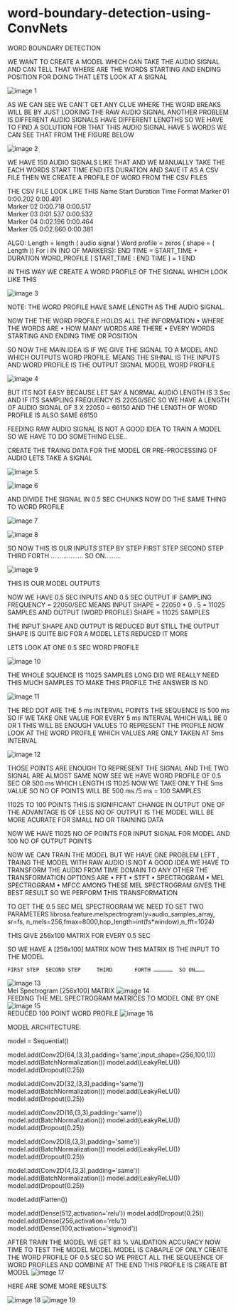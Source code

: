 # word-boundary-detection-using-ConvNets
WORD BOUNDARY DETECTION

WE WANT TO CREATE A MODEL WHICH CAN TAKE THE AUDIO SIGNAL AND CAN TELL THAT WHERE ARE THE WORDS STARTING AND ENDING POSITION
FOR DOING THAT LETS LOOK AT A SIGNAL

![image 1](Images/1.png?raw=true "Title")

AS WE CAN SEE WE CAN`T GET ANY CLUE WHERE THE WORD BREAKS WILL BE BY JUST LOOKING THE RAW AUDIO SIGNAL
ANOTHER PROBLEM IS DIFFERENT AUDIO SIGNALS HAVE DIFFERENT LENGTHS SO WE HAVE TO FIND A SOLUTION FOR THAT
THIS AUDIO SIGNAL HAVE 5 WORDS WE CAN SEE THAT FROM THE FIGURE BELOW
 
![image 2](Images/2.png?raw=true "Title") 
 
WE HAVE 150 AUDIO SIGNALS LIKE THAT AND WE MANUALLY TAKE THE EACH WORDS START TIME END ITS DURATION AND SAVE IT AS A CSV FILE 
THEN WE CREATE A PROFILE OF WORD FROM THE CSV FILES 

THE CSV FILE LOOK LIKE THIS
Name	Start	Duration	Time Format	
Marker 01	0:00.202	0:00.491		
Marker 02	0:00.718	0:00.517	
Marker 03	0:01.537	0:00.532	
Marker 04	0:02.196	0:00.464		
Marker 05	0:02.660	0:00.381	 

ALGO:
Length = length ( audio  signal )
Word profile = zeros ( shape = ( Length ))
For i IN (NO OF MARKERS):
	END TIME = START_TIME +  DURATION
	WORD_PROFILE [ START_TIME   :   END TIME ]  =   1
END

IN THIS WAY WE CREATE A WORD PROFILE OF THE SIGNAL WHICH LOOK LIKE THIS
 
![image 3](Images/3.png?raw=true "Title") 
 
NOTE: THE WORD PROFILE HAVE SAME LENGTH AS THE AUDIO SIGNAL.

NOW THE THE WORD PROFILE HOLDS ALL THE INFORMATION 
•	WHERE THE WORDS ARE 
•	HOW MANY WORDS ARE THERE
•	EVERY WORDS STARTING AND ENDING TIME OR POSITION


SO NOW THE MAIN IDEA IS 
IF WE GIVE THE SIGNAL TO A MODEL AND WHICH OUTPUTS WORD PROFILE. 
MEANS THE SIHNAL IS THE INPUTS
AND WORD PROFILE IS THE OUTPUT
  SIGNAL                                                             MODEL				    WORD PROFILE
   
![image 4](Images/4.png?raw=true "Title")



BUT ITS NOT EASY BECAUSE
LET SAY A NORMAL AUDIO LENGTH IS 3 Sec
AND IF ITS SAMPLING FREQUENCY IS  22050/SEC
SO WE HAVE A LENGTH OF AUDIO SIGNAL OF   3  X   22050     =  66150
AND THE LENGTH OF WORD PROFILE IS ALSO SAME 66150


FEEDING RAW AUDIO SIGNAL IS NOT A GOOD IDEA TO TRAIN A MODEL SO WE HAVE TO DO SOMETHING ELSE..

CREATE THE TRAING DATA FOR THE MODEL OR PRE-PROCESSING OF AUDIO 
LETS TAKE A SIGNAL
 
![image 5](Images/1.png?raw=true "Title")

![image 6](Images/5.png?raw=true "Title")

                              
AND DIVIDE THE SIGNAL IN 0.5 SEC CHUNKS
NOW DO THE SAME THING TO WORD PROFILE

![image 7](Images/3.png?raw=true "Title")
 
 ![image 8](Images/6.png?raw=true "Title")
 
                                       
SO NOW  THIS IS OUR INPUTS STEP BY STEP
    FIRST STEP	SECOND STEP     THIRD		FORTH ………………  SO ON………
                              
![image 9](Images/7.png?raw=true "Title")                                                         
                                       
THIS IS OUR MODEL OUTPUTS

NOW WE HAVE 0.5 SEC INPUTS AND 0.5 SEC OUTPUT 
IF SAMPLING FREQUENCY    = 22050/SEC
MEANS INPUT SHAPE = 22050 * 0 . 5  = 11025 SAMPLES
AND OUTPUT (WORD PROFILE) SHAPE = 11025 SAMPLES

THE INPUT SHAPE AND OUTPUT IS REDUCED BUT STILL THE OUTPUT SHAPE IS QUITE BIG FOR A MODEL LETS REDUCED IT MORE 



LETS LOOK AT ONE 0.5 SEC WORD PROFILE

![image 10](Images/8.png?raw=true "Title")
 
THE WHOLE SQUENCE IS 11025 SAMPLES LONG
DID WE REALLY NEED THIS MUCH SAMPLES TO MAKE THIS PROFILE THE ANSWER IS NO 

![image 11](Images/9.png?raw=true "Title")
 
THE RED DOT ARE THE 5 ms INTERVAL POINTS
THE SEQUENCE IS 500 ms SO IF WE TAKE ONE VALUE FOR EVERY 5 ms INTERVAL WHICH WILL BE 0 OR 1
THIS WILL BE ENOUGH VALUES TO REPRESENT THE PROFILE
NOW LOOK AT THE WORD PROFILE WHICH VALUES ARE ONLY TAKEN AT 5ms INTERVAL

![image 12](Images/10.png?raw=true "Title")
 

THOSE POINTS ARE ENOUGH TO REPRESENT THE SIGNAL AND THE TWO SIGNAL ARE ALMOST SAME
NOW SEE WE HAVE WORD PROFILE OF 0.5 SEC OR 500 ms WHICH LENGTH IS 11025
NOW WE TAKE ONLY THE 5ms VALUE SO NO OF POINTS WILL BE   500 ms /5 ms = 100 SAMPLES 


11025 TO 100 POINTS THIS IS SIGNIFICANT CHANGE IN OUTPUT 
ONE OF THE ADVANTAGE IS OF LESS NO OF OUTPUT IS THE MODEL WILL BE MORE ACURATE FOR SMALL NO OR TRAINING DATA 


NOW WE HAVE 11025 NO OF POINTS FOR INPUT SIGNAL FOR MODEL
AND 100 NO OF OUTPUT POINTS 

NOW WE CAN TRAIN THE MODEL BUT WE HAVE ONE PROBLEM LEFT , TRAING THE MODEL WITH RAW AUDIO IS NOT A GOOD IDEA WE HAVE TO TRANSFORM THE AUDIO FROM TIME DOMAIN TO ANY OTHER 
THE TRANSFORMATION OPTIONS ARE 
•	FFT
•	STFT
•	SPECTROGRAM
•	MEL SPECTROGRAM
•	MFCC
AMONG THESE MEL SPECTROGRAM GIVES THE BEST RESULT SO WE PERFORM THIS TRANSFORMATION

TO GET THE  0.5 SEC MEL SPECTROGRAM WE NEED TO SET TWO PARAMETERS
librosa.feature.melspectrogram(y=audio_samples_array, sr=fs, n_mels=256,fmax=8000,hop_length=int(fs*window),n_fft=1024)

THIS GIVE 256x100 MATRIX FOR EVERY 0.5 SEC





 SO WE HAVE A [256x100] MATRIX      NOW THIS MATRIX IS THE INPUT TO THE MODEL 

    FIRST STEP	SECOND STEP     THIRD		FORTH ………………  SO ON………
![image 13](Images/5.png?raw=true "Title")                             
Mel Spectrogram [256x100] MATRIX
![image 14](Images/11.png?raw=true "Title")                                                                            
FEEDING THE MEL SPECTROGRAM MATRICES TO MODEL ONE BY ONE
![image 15](Images/12.png?raw=true "Title")                                                        
REDUCED 100 POINT  WORD PROFILE
![image 16](Images/6.png?raw=true "Title")                                        




MODEL ARCHITECTURE:



model = Sequential()

model.add(Conv2D(64,(3,3),padding='same',input_shape=(256,100,1)))
model.add(BatchNormalization())
model.add(LeakyReLU())
model.add(Dropout(0.25))

model.add(Conv2D(32,(3,3),padding='same'))
model.add(BatchNormalization())
model.add(LeakyReLU())
model.add(Dropout(0.25))

model.add(Conv2D(16,(3,3),padding='same'))
model.add(BatchNormalization())
model.add(LeakyReLU())
model.add(Dropout(0.25))

model.add(Conv2D(8,(3,3),padding='same'))
model.add(BatchNormalization())
model.add(LeakyReLU())
model.add(Dropout(0.25))

model.add(Conv2D(4,(3,3),padding='same'))
model.add(BatchNormalization())
model.add(LeakyReLU())
model.add(Dropout(0.25))

model.add(Flatten())

model.add(Dense(512,activation='relu'))
model.add(Dropout(0.25))
model.add(Dense(256,activation='relu'))
model.add(Dense(100,activation='sigmoid'))





AFTER TRAIN THE MODEL WE GET 83 % VALIDATION ACCURACY
NOW TIME TO TEST THE MODEL
MODEL MODEL IS CABAPLE OF ONLY CREATE  THE WORD PROFILE OF 0.5 SEC SO WE PRECT ALL THE SEQUEENCE OF WORD PROFILES AND COMBINE AT THE END 
THIS PROFILE IS CREATE BT MODEL 
![image 17](Images/13.png?raw=true "Title") 
 
HERE ARE SOME MORE RESULTS:

![image 18](Images/14.png?raw=true "Title") 
![image 19](Images/15.png?raw=true "Title") 

 

